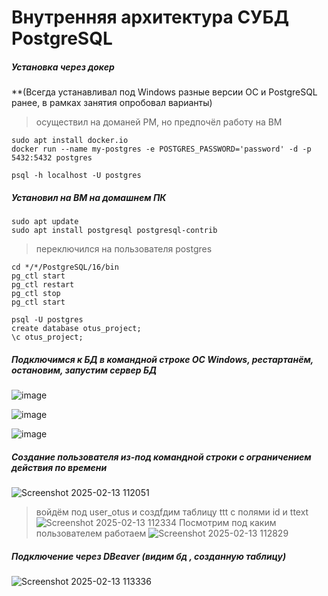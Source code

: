 # Внутренняя архитектура СУБД PostgreSQL 
##### Установка через докер
**(Всегда устанавливал под Windows разные версии ОС и PostgreSQL ранее, в рамках занятия опробовал варианты)
> осуществил на доманей РМ, но предпочёл работу на ВМ
```
sudo apt install docker.io
docker run --name my-postgres -e POSTGRES_PASSWORD='password' -d -p 5432:5432 postgres
```
```
psql -h localhost -U postgres
```

##### Установил на ВМ на домашнем ПК
```
sudo apt update
sudo apt install postgresql postgresql-contrib
```
> переключился на пользователя postgres
```
cd */*/PostgreSQL/16/bin
pg_ctl start 
pg_ctl restart
pg_ctl stop
pg_ctl start
```
```
psql -U postgres
create database otus_project;
\c otus_project;
```
##### Подключимся к БД в командной строке ОС Windows, рестартанём, остановим, запустим сервер БД
![image](https://github.com/user-attachments/assets/a050d8ee-bf38-4468-afb1-fc8152a3d10f)

![image](https://github.com/user-attachments/assets/374eb6b8-b57a-4277-af97-3bf0ac39d1c5)

![image](https://github.com/user-attachments/assets/5a944175-6844-45d3-b4f6-b9abbb90d4c4)

##### Создание пользователя из-под командной строки с ограничением действия по времени
![Screenshot 2025-02-13 112051](https://github.com/user-attachments/assets/d69d3165-3337-45f0-b59f-8a612a93ad05)
> войдём под user_otus и создfдим таблицу ttt с полями id и ttext
![Screenshot 2025-02-13 112334](https://github.com/user-attachments/assets/8da51624-61fe-48f6-be8c-4933137d1702)
> Посмотрим под каким пользователем работаем
![Screenshot 2025-02-13 112829](https://github.com/user-attachments/assets/ab3edc0a-b033-4489-9a4a-935f692ebf1a)

##### Подключение через DBeaver (видим бд , созданную таблицу)
![Screenshot 2025-02-13 113336](https://github.com/user-attachments/assets/9db8477c-b643-491f-bee4-c35de98c5475)







